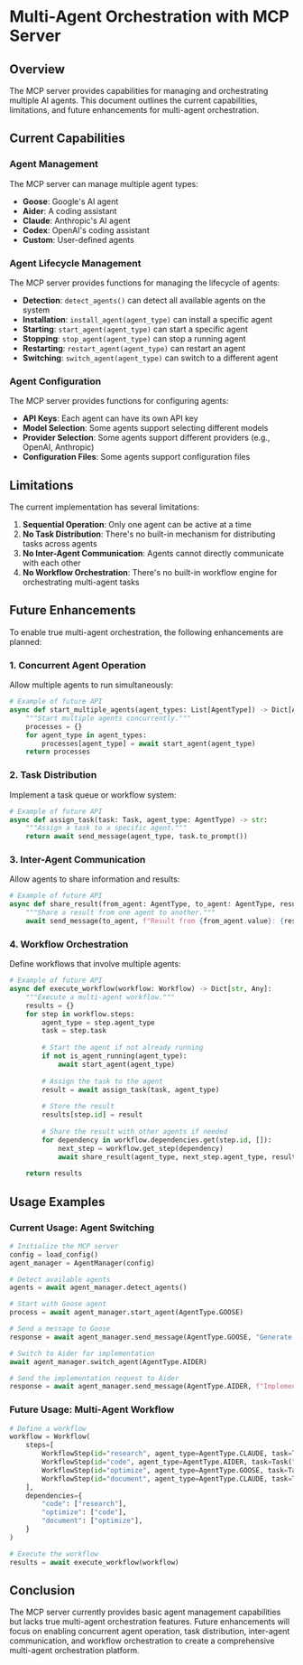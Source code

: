 # Multi-Agent Orchestration with MCP Server

## Overview

The MCP server provides capabilities for managing and orchestrating multiple AI agents. This document outlines the current capabilities, limitations, and future enhancements for multi-agent orchestration.

## Current Capabilities

### Agent Management

The MCP server can manage multiple agent types:

- **Goose**: Google's AI agent
- **Aider**: A coding assistant
- **Claude**: Anthropic's AI agent
- **Codex**: OpenAI's coding assistant
- **Custom**: User-defined agents

### Agent Lifecycle Management

The MCP server provides functions for managing the lifecycle of agents:

- **Detection**: `detect_agents()` can detect all available agents on the system
- **Installation**: `install_agent(agent_type)` can install a specific agent
- **Starting**: `start_agent(agent_type)` can start a specific agent
- **Stopping**: `stop_agent(agent_type)` can stop a running agent
- **Restarting**: `restart_agent(agent_type)` can restart an agent
- **Switching**: `switch_agent(agent_type)` can switch to a different agent

### Agent Configuration

The MCP server provides functions for configuring agents:

- **API Keys**: Each agent can have its own API key
- **Model Selection**: Some agents support selecting different models
- **Provider Selection**: Some agents support different providers (e.g., OpenAI, Anthropic)
- **Configuration Files**: Some agents support configuration files

## Limitations

The current implementation has several limitations:

1. **Sequential Operation**: Only one agent can be active at a time
2. **No Task Distribution**: There's no built-in mechanism for distributing tasks across agents
3. **No Inter-Agent Communication**: Agents cannot directly communicate with each other
4. **No Workflow Orchestration**: There's no built-in workflow engine for orchestrating multi-agent tasks

## Future Enhancements

To enable true multi-agent orchestration, the following enhancements are planned:

### 1. Concurrent Agent Operation

Allow multiple agents to run simultaneously:

```python
# Example of future API
async def start_multiple_agents(agent_types: List[AgentType]) -> Dict[AgentType, subprocess.Process]:
    """Start multiple agents concurrently."""
    processes = {}
    for agent_type in agent_types:
        processes[agent_type] = await start_agent(agent_type)
    return processes
```

### 2. Task Distribution

Implement a task queue or workflow system:

```python
# Example of future API
async def assign_task(task: Task, agent_type: AgentType) -> str:
    """Assign a task to a specific agent."""
    return await send_message(agent_type, task.to_prompt())
```

### 3. Inter-Agent Communication

Allow agents to share information and results:

```python
# Example of future API
async def share_result(from_agent: AgentType, to_agent: AgentType, result: str) -> None:
    """Share a result from one agent to another."""
    await send_message(to_agent, f"Result from {from_agent.value}: {result}")
```

### 4. Workflow Orchestration

Define workflows that involve multiple agents:

```python
# Example of future API
async def execute_workflow(workflow: Workflow) -> Dict[str, Any]:
    """Execute a multi-agent workflow."""
    results = {}
    for step in workflow.steps:
        agent_type = step.agent_type
        task = step.task
        
        # Start the agent if not already running
        if not is_agent_running(agent_type):
            await start_agent(agent_type)
        
        # Assign the task to the agent
        result = await assign_task(task, agent_type)
        
        # Store the result
        results[step.id] = result
        
        # Share the result with other agents if needed
        for dependency in workflow.dependencies.get(step.id, []):
            next_step = workflow.get_step(dependency)
            await share_result(agent_type, next_step.agent_type, result)
    
    return results
```

## Usage Examples

### Current Usage: Agent Switching

```python
# Initialize the MCP server
config = load_config()
agent_manager = AgentManager(config)

# Detect available agents
agents = await agent_manager.detect_agents()

# Start with Goose agent
process = await agent_manager.start_agent(AgentType.GOOSE)

# Send a message to Goose
response = await agent_manager.send_message(AgentType.GOOSE, "Generate a Python function to calculate Fibonacci numbers")

# Switch to Aider for implementation
await agent_manager.switch_agent(AgentType.AIDER)

# Send the implementation request to Aider
response = await agent_manager.send_message(AgentType.AIDER, f"Implement this function: {response}")
```

### Future Usage: Multi-Agent Workflow

```python
# Define a workflow
workflow = Workflow(
    steps=[
        WorkflowStep(id="research", agent_type=AgentType.CLAUDE, task=Task("Research the latest machine learning techniques")),
        WorkflowStep(id="code", agent_type=AgentType.AIDER, task=Task("Implement a machine learning model")),
        WorkflowStep(id="optimize", agent_type=AgentType.GOOSE, task=Task("Optimize the machine learning model")),
        WorkflowStep(id="document", agent_type=AgentType.CLAUDE, task=Task("Document the machine learning model")),
    ],
    dependencies={
        "code": ["research"],
        "optimize": ["code"],
        "document": ["optimize"],
    }
)

# Execute the workflow
results = await execute_workflow(workflow)
```

## Conclusion

The MCP server currently provides basic agent management capabilities but lacks true multi-agent orchestration features. Future enhancements will focus on enabling concurrent agent operation, task distribution, inter-agent communication, and workflow orchestration to create a comprehensive multi-agent orchestration platform.

